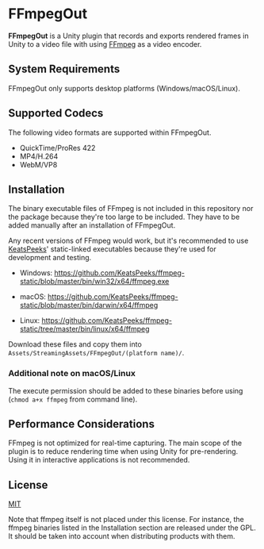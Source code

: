 FFmpegOut
=========

**FFmpegOut** is a Unity plugin that records and exports rendered frames in
Unity to a video file with using [FFmpeg] as a video encoder.

[FFmpeg]: https://ffmpeg.org/

System Requirements
-------------------

FFmpegOut only supports desktop platforms (Windows/macOS/Linux).

Supported Codecs
----------------

The following video formats are supported within FFmpegOut.

- QuickTime/ProRes 422
- MP4/H.264
- WebM/VP8

Installation
------------

The binary executable files of FFmpeg is not included in this repository nor
the package because they're too large to be included. They have to be added
manually after an installation of FFmpegOut.

Any recent versions of FFmpeg would work, but it's recommended to use
[KeatsPeeks]' static-linked executables because they're used for development
and testing.

- Windows:
  https://github.com/KeatsPeeks/ffmpeg-static/blob/master/bin/win32/x64/ffmpeg.exe

- macOS:
  https://github.com/KeatsPeeks/ffmpeg-static/blob/master/bin/darwin/x64/ffmpeg

- Linux:
  https://github.com/KeatsPeeks/ffmpeg-static/tree/master/bin/linux/x64/ffmpeg

Download these files and copy them into
`Assets/StreamingAssets/FFmpegOut/(platform name)/`.

### Additional note on macOS/Linux

The execute permission should be added to these binaries before using
(`chmod a+x ffmpeg` from command line).

[KeatsPeeks]: https://github.com/KeatsPeeks

Performance Considerations
--------------------------

FFmpeg is not optimized for real-time capturing. The main scope of the plugin
is to reduce rendering time when using Unity for pre-rendering. Using it in
interactive applications is not recommended.

License
-------

[MIT](LICENSE.md)

Note that ffmpeg itself is not placed under this license. For instance, the
ffmpeg binaries listed in the Installation section are released under the GPL.
It should be taken into account when distributing products with them.
